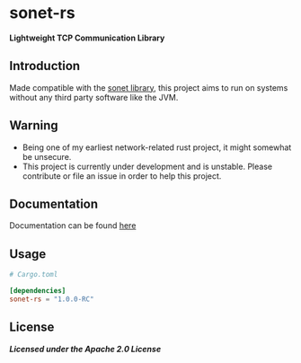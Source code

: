 # sonet-rs
**Lightweight TCP Communication Library**

## Introduction
Made compatible with the [sonet library](https://github.com/dolphin2410/sonet), this project aims to run on systems without any third party software like the JVM.

## Warning
- Being one of my earliest network-related rust project, it might somewhat be unsecure.
- This project is currently under development and is unstable. Please contribute or file an issue in order to help this project.

## Documentation
Documentation can be found [here](https://sonet.dolphin2410.tk/#/rust/)

## Usage
```toml
# Cargo.toml

[dependencies]
sonet-rs = "1.0.0-RC"
```

## License
***Licensed under the Apache 2.0 License***
